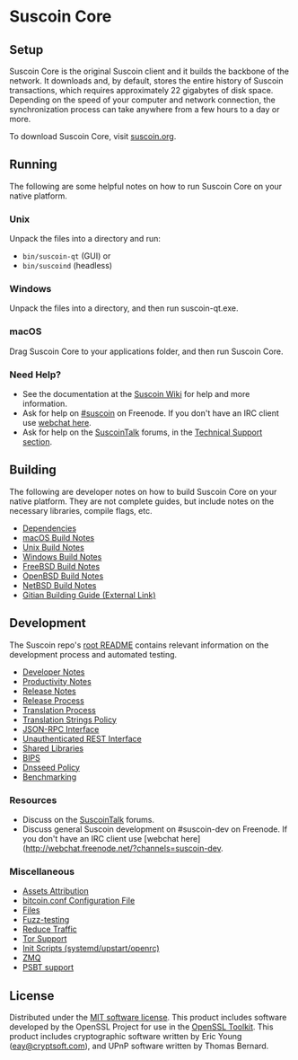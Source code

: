 Suscoin Core
=============

Setup
---------------------
Suscoin Core is the original Suscoin client and it builds the backbone of the network. It downloads and, by default, stores the entire history of Suscoin transactions, which requires approximately 22 gigabytes of disk space. Depending on the speed of your computer and network connection, the synchronization process can take anywhere from a few hours to a day or more.

To download Suscoin Core, visit [suscoin.org](https://suscoin.org/).

Running
---------------------
The following are some helpful notes on how to run Suscoin Core on your native platform.

### Unix

Unpack the files into a directory and run:

- `bin/suscoin-qt` (GUI) or
- `bin/suscoind` (headless)

### Windows

Unpack the files into a directory, and then run suscoin-qt.exe.

### macOS

Drag Suscoin Core to your applications folder, and then run Suscoin Core.

### Need Help?

* See the documentation at the [Suscoin Wiki](https://suscoin.info/)
for help and more information.
* Ask for help on [#suscoin](http://webchat.freenode.net?channels=suscoin) on Freenode. If you don't have an IRC client use [webchat here](http://webchat.freenode.net?channels=suscoin).
* Ask for help on the [SuscoinTalk](https://suscointalk.io/) forums, in the [Technical Support section](https://suscointalk.io/c/technical-support).

Building
---------------------
The following are developer notes on how to build Suscoin Core on your native platform. They are not complete guides, but include notes on the necessary libraries, compile flags, etc.

- [Dependencies](dependencies.md)
- [macOS Build Notes](build-osx.md)
- [Unix Build Notes](build-unix.md)
- [Windows Build Notes](build-windows.md)
- [FreeBSD Build Notes](build-freebsd.md)
- [OpenBSD Build Notes](build-openbsd.md)
- [NetBSD Build Notes](build-netbsd.md)
- [Gitian Building Guide (External Link)](https://github.com/bitcoin-core/docs/blob/master/gitian-building.md)

Development
---------------------
The Suscoin repo's [root README](/README.md) contains relevant information on the development process and automated testing.

- [Developer Notes](developer-notes.md)
- [Productivity Notes](productivity.md)
- [Release Notes](release-notes.md)
- [Release Process](release-process.md)
- [Translation Process](translation_process.md)
- [Translation Strings Policy](translation_strings_policy.md)
- [JSON-RPC Interface](JSON-RPC-interface.md)
- [Unauthenticated REST Interface](REST-interface.md)
- [Shared Libraries](shared-libraries.md)
- [BIPS](bips.md)
- [Dnsseed Policy](dnsseed-policy.md)
- [Benchmarking](benchmarking.md)

### Resources
* Discuss on the [SuscoinTalk](https://suscointalk.io/) forums.
* Discuss general Suscoin development on #suscoin-dev on Freenode. If you don't have an IRC client use [webchat here](http://webchat.freenode.net/?channels=suscoin-dev.

### Miscellaneous
- [Assets Attribution](assets-attribution.md)
- [bitcoin.conf Configuration File](bitcoin-conf.md)
- [Files](files.md)
- [Fuzz-testing](fuzzing.md)
- [Reduce Traffic](reduce-traffic.md)
- [Tor Support](tor.md)
- [Init Scripts (systemd/upstart/openrc)](init.md)
- [ZMQ](zmq.md)
- [PSBT support](psbt.md)

License
---------------------
Distributed under the [MIT software license](/COPYING).
This product includes software developed by the OpenSSL Project for use in the [OpenSSL Toolkit](https://www.openssl.org/). This product includes
cryptographic software written by Eric Young ([eay@cryptsoft.com](mailto:eay@cryptsoft.com)), and UPnP software written by Thomas Bernard.
